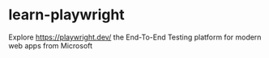 # learn-playwright
Explore https://playwright.dev/ the End-To-End Testing platform for modern web apps from Microsoft
